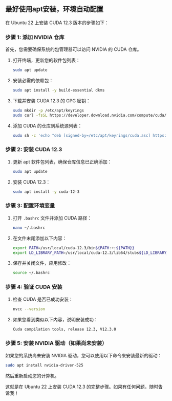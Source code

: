 ## 最好使用apt安装，环境自动配置
在 Ubuntu 22 上安装 CUDA 12.3 版本的步骤如下：

### 步骤 1: 添加 NVIDIA 仓库

首先，您需要确保系统的包管理器可以访问 NVIDIA 的 CUDA 仓库。

1. 打开终端，更新您的软件包列表：

   ```bash
   sudo apt update
   ```

2. 安装必需的依赖包：

   ```bash
   sudo apt install -y build-essential dkms
   ```

3. 下载并安装 CUDA 12.3 的 GPG 密钥：

   ```bash
   sudo mkdir -p /etc/apt/keyrings
   sudo curl -fsSL https://developer.download.nvidia.com/compute/cuda/repos/ubuntu2204/x86_64/7fa2af80.pub | tee /etc/apt/keyrings/cuda.asc
   ```

4. 添加 CUDA 的仓库到系统源列表：

   ```bash
   sudo sh -c 'echo "deb [signed-by=/etc/apt/keyrings/cuda.asc] https://developer.download.nvidia.com/compute/cuda/repos/ubuntu2204/x86_64/ /" > /etc/apt/sources.list.d/cuda.list'
   ```

### 步骤 2: 安装 CUDA 12.3

1. 更新 apt 软件包列表，确保仓库信息已正确添加：

   ```bash
   sudo apt update
   ```

2. 安装 CUDA 12.3：

   ```bash
   sudo apt install -y cuda-12-3
   ```

### 步骤 3: 配置环境变量

1. 打开 `.bashrc` 文件并添加 CUDA 路径：

   ```bash
   nano ~/.bashrc
   ```

2. 在文件末尾添加以下内容：

   ```bash
   export PATH=/usr/local/cuda-12.3/bin${PATH:+:${PATH}}
   export LD_LIBRARY_PATH=/usr/local/cuda-12.3/lib64/stubs${LD_LIBRARY_PATH:+:${LD_LIBRARY_PATH}}
   ```

3. 保存并关闭文件，应用修改：

   ```bash
   source ~/.bashrc
   ```

### 步骤 4: 验证 CUDA 安装

1. 检查 CUDA 是否已成功安装：

   ```bash
   nvcc --version
   ```

2. 如果您看到类似以下内容，说明安装成功：

   ```bash
   Cuda compilation tools, release 12.3, V12.3.0
   ```

### 步骤 5: 安装 NVIDIA 驱动（如果尚未安装）

如果您的系统尚未安装 NVIDIA 驱动，您可以使用以下命令来安装最新的驱动：

```bash
sudo apt install nvidia-driver-525
```

然后重新启动您的计算机。

这就是在 Ubuntu 22 上安装 CUDA 12.3 的完整步骤。如果有任何问题，随时告诉我！
